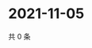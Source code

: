 # 2021-11-05

共 0 条

<!-- BEGIN WEIBO -->
<!-- 最后更新时间 Fri Nov 05 2021 01:17:14 GMT+0800 (China Standard Time) -->

<!-- END WEIBO -->
